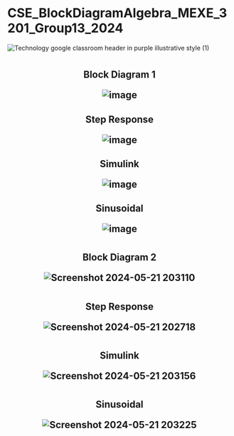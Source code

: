 # CSE_BlockDiagramAlgebra_MEXE_3201_Group13_2024
![Technology google classroom header in purple illustrative style (1)](https://github.com/billyabante/CSE_BlockDiagramAlgebra_MEXE_3201_Group13_2024/assets/157590037/8b1dfecc-d445-4c93-804a-94a9bb85c6f7)

#
 <h2 align="center">Block Diagram 1 

![image](https://github.com/billyabante/CSE_BlockDiagramAlgebra_MEXE_3201_Group13_2024/assets/157590037/f1fe0e4c-63e5-47be-9dd7-ea130e9d3d3b)

 <h2 align="center">Step Response 
  
![image](https://github.com/billyabante/CSE_BlockDiagramAlgebra_MEXE_3201_Group13_2024/assets/157590037/a0650975-15d8-4255-8636-b90f250127c2)

 <h2 align="center">Simulink 

 ![image](https://github.com/billyabante/CSE_BlockDiagramAlgebra_MEXE_3201_Group13_2024/assets/157590037/94330790-640b-4323-830c-c49b8b16c156)

 <h2 align="center">Sinusoidal 
  
 ![image](https://github.com/billyabante/CSE_BlockDiagramAlgebra_MEXE_3201_Group13_2024/assets/157590037/368c41c7-5496-44bb-943c-a0e02b9ad17c)

#
 <h2 align="center">Block Diagram 2 

   ![Screenshot 2024-05-21 203110](https://github.com/billyabante/CSE_BlockDiagramAlgebra_MEXE_3201_Group13_2024/assets/157665849/ca59240e-22f5-4542-97b4-f13d2b3c5686)

# 
 <h2 align="center">Step Response 

   ![Screenshot 2024-05-21 202718](https://github.com/billyabante/CSE_BlockDiagramAlgebra_MEXE_3201_Group13_2024/assets/157665849/b1dc8582-57e8-417d-b219-d09fda84d7b9)

# 
 <h2 align="center">Simulink 

   ![Screenshot 2024-05-21 203156](https://github.com/billyabante/CSE_BlockDiagramAlgebra_MEXE_3201_Group13_2024/assets/157665849/6ad5e636-f0c6-4bd6-814a-cd025e82833a)


# 
 <h2 align="center">Sinusoidal 

   ![Screenshot 2024-05-21 203225](https://github.com/billyabante/CSE_BlockDiagramAlgebra_MEXE_3201_Group13_2024/assets/157665849/23c912c2-abf9-441b-b189-a9bd63797761)

   
